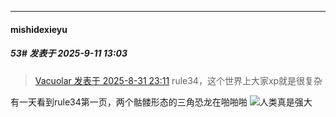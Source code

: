 ﻿
*****

####  mishidexieyu  
##### 53#       发表于 2025-9-11 13:03

<blockquote><a href="httphttps://stage1st.com/2b/forum.php?mod=redirect&amp;goto=findpost&amp;pid=68349044&amp;ptid=2260688" target="_blank">Vacuolar 发表于 2025-8-31 23:11</a>
rule34，这个世界上大家xp就是很复杂</blockquote>
有一天看到rule34第一页，两个骷髅形态的三角恐龙在啪啪啪
<img src="https://static.stage1st.com/image/smiley/face2017/001.png" referrerpolicy="no-referrer">人类真是强大

